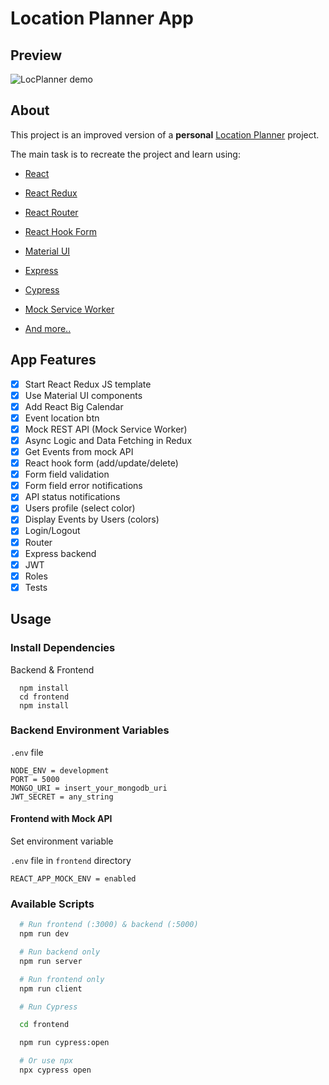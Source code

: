 # Location Planner App

## Preview

![LocPlanner demo](locPlanner-demo.gif)

## About

This project is an improved version of a **personal** [Location Planner](https://github.com/uoshvis/location-planner) project.

The main task is to recreate the project and learn using:

-   [React](https://react.dev/)

-   [React Redux](https://react-redux.js.org/)

-   [React Router](https://reactrouter.com/)

-   [React Hook Form](https://react-hook-form.com/)

-   [Material UI](https://mui.com/)

-   [Express](https://expressjs.com/)

-   [Cypress](https://www.cypress.io/)

-   [Mock Service Worker](https://mswjs.io/docs/getting-started/mocks)

-   [And more..](https://stackoverflow.com/)

## App Features

-   [x] Start React Redux JS template
-   [x] Use Material UI components
-   [x] Add React Big Calendar
-   [x] Event location btn
-   [x] Mock REST API (Mock Service Worker)
-   [x] Async Logic and Data Fetching in Redux
-   [x] Get Events from mock API
-   [x] React hook form (add/update/delete)
-   [x] Form field validation
-   [x] Form field error notifications
-   [x] API status notifications
-   [x] Users profile (select color)
-   [x] Display Events by Users (colors)
-   [x] Login/Logout
-   [x] Router
-   [x] Express backend
-   [x] JWT
-   [x] Roles
-   [x] Tests

## Usage

### Install Dependencies

Backend & Frontend

```
  npm install
  cd frontend
  npm install
```

### Backend Environment Variables

`.env` file

```
NODE_ENV = development
PORT = 5000
MONGO_URI = insert_your_mongodb_uri
JWT_SECRET = any_string
```

#### Frontend with Mock API

Set environment variable

`.env` file in `frontend` directory

```
REACT_APP_MOCK_ENV = enabled
```

### Available Scripts

```bash
  # Run frontend (:3000) & backend (:5000)
  npm run dev

  # Run backend only
  npm run server

  # Run frontend only
  npm run client
```

```bash
  # Run Cypress

  cd frontend

  npm run cypress:open

  # Or use npx
  npx cypress open
```
